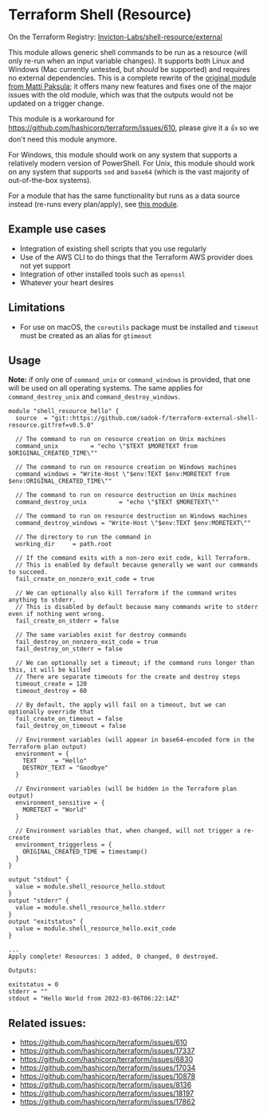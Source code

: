 # Terraform Shell (Resource)

On the Terraform Registry: [Invicton-Labs/shell-resource/external](https://registry.terraform.io/modules/Invicton-Labs/shell-resource/external/latest)

This module allows generic shell commands to be run as a resource (will only re-run when an input variable changes). It supports both Linux and Windows (Mac currently untested, but *should* be supported) and requires no external dependencies. This is a complete rewrite of the [original module from Matti Paksula](https://github.com/matti/terraform-shell-resource); it offers many new features and fixes one of the major issues with the old module, which was that the outputs would not be updated on a trigger change.

This module is a workaround for https://github.com/hashicorp/terraform/issues/610, please give it a 👍 so we don't need this module anymore.

For Windows, this module should work on any system that supports a relatively modern version of PowerShell. For Unix, this module should work on any system that supports `sed` and `base64` (which is the vast majority of out-of-the-box systems).

For a module that has the same functionality but runs as a data source instead (re-runs every plan/apply), see [this module](https://registry.terraform.io/modules/Invicton-Labs/shell-data/external/latest).

## Example use cases
- Integration of existing shell scripts that you use regularly
- Use of the AWS CLI to do things that the Terraform AWS provider does not yet support
- Integration of other installed tools such as `openssl`
- Whatever your heart desires

## Limitations
- For use on macOS, the `coreutils` package must be installed and `timeout` must be created as an alias for `gtimeout`

## Usage

**Note:** if only one of `command_unix` or `command_windows` is provided, that one will be used on all operating systems. The same applies for `command_destroy_unix` and `command_destroy_windows`.

```
module "shell_resource_hello" {
  source  = "git::https://github.com/sadok-f/terraform-external-shell-resource.git?ref=v0.5.0"

  // The command to run on resource creation on Unix machines
  command_unix         = "echo \"$TEXT $MORETEXT from $ORIGINAL_CREATED_TIME\""

  // The command to run on resource creation on Windows machines
  command_windows = "Write-Host \"$env:TEXT $env:MORETEXT from $env:ORIGINAL_CREATED_TIME\""

  // The command to run on resource destruction on Unix machines
  command_destroy_unix         = "echo \"$TEXT $MORETEXT\""

  // The command to run on resource destruction on Windows machines
  command_destroy_windows = "Write-Host \"$env:TEXT $env:MORETEXT\""

  // The directory to run the command in
  working_dir     = path.root

  // If the command exits with a non-zero exit code, kill Terraform.
  // This is enabled by default because generally we want our commands to succeed.
  fail_create_on_nonzero_exit_code = true

  // We can optionally also kill Terraform if the command writes anything to stderr.
  // This is disabled by default because many commands write to stderr even if nothing went wrong.
  fail_create_on_stderr = false

  // The same variables exist for destroy commands
  fail_destroy_on_nonzero_exit_code = true
  fail_destroy_on_stderr = false

  // We can optionally set a timeout; if the command runs longer than this, it will be killed
  // There are separate timeouts for the create and destroy steps
  timeout_create = 120
  timeout_destroy = 60

  // By default, the apply will fail on a timeout, but we can optionally override that
  fail_create_on_timeout = false
  fail_destroy_on_timeout = false

  // Environment variables (will appear in base64-encoded form in the Terraform plan output)
  environment = {
    TEXT     = "Hello"
    DESTROY_TEXT = "Goodbye"
  }

  // Environment variables (will be hidden in the Terraform plan output)
  environment_sensitive = {
    MORETEXT = "World"
  }

  // Environment variables that, when changed, will not trigger a re-create
  environment_triggerless = {
    ORIGINAL_CREATED_TIME = timestamp()
  }
}

output "stdout" {
  value = module.shell_resource_hello.stdout
}
output "stderr" {
  value = module.shell_resource_hello.stderr
}
output "exitstatus" {
  value = module.shell_resource_hello.exit_code
}
```

```
...
Apply complete! Resources: 3 added, 0 changed, 0 destroyed.

Outputs:

exitstatus = 0
stderr = ""
stdout = "Hello World from 2022-03-06T06:22:14Z"
```

## Related issues:
 - https://github.com/hashicorp/terraform/issues/610
 - https://github.com/hashicorp/terraform/issues/17337
 - https://github.com/hashicorp/terraform/issues/6830
 - https://github.com/hashicorp/terraform/issues/17034
 - https://github.com/hashicorp/terraform/issues/10878
 - https://github.com/hashicorp/terraform/issues/8136
 - https://github.com/hashicorp/terraform/issues/18197
 - https://github.com/hashicorp/terraform/issues/17862
